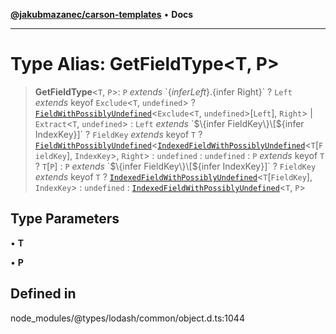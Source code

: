 [**@jakubmazanec/carson-templates**](../../../README.md) • **Docs**

---

# Type Alias: GetFieldType\<T, P\>

> **GetFieldType**\<`T`, `P`\>: `P` _extends_ \`$\{infer Left\}.$\{infer Right\}\` ? `Left`
> _extends_ keyof `Exclude`\<`T`, `undefined`\> ?
> [`FieldWithPossiblyUndefined`](FieldWithPossiblyUndefined.md)\<`Exclude`\<`T`,
> `undefined`\>\[`Left`\], `Right`\> \| `Extract`\<`T`, `undefined`\> : `Left` _extends_
> \`$\{infer FieldKey\}\[$\{infer IndexKey\}\]\` ? `FieldKey` _extends_ keyof `T` ?
> [`FieldWithPossiblyUndefined`](FieldWithPossiblyUndefined.md)\<[`IndexedFieldWithPossiblyUndefined`](IndexedFieldWithPossiblyUndefined.md)\<`T`\[`FieldKey`\],
> `IndexKey`\>, `Right`\> : `undefined` : `undefined` : `P` _extends_ keyof `T` ? `T`\[`P`\] : `P`
> _extends_ \`$\{infer FieldKey\}\[$\{infer IndexKey\}\]\` ? `FieldKey` _extends_ keyof `T` ?
> [`IndexedFieldWithPossiblyUndefined`](IndexedFieldWithPossiblyUndefined.md)\<`T`\[`FieldKey`\],
> `IndexKey`\> : `undefined` :
> [`IndexedFieldWithPossiblyUndefined`](IndexedFieldWithPossiblyUndefined.md)\<`T`, `P`\>

## Type Parameters

• **T**

• **P**

## Defined in

node_modules/@types/lodash/common/object.d.ts:1044
